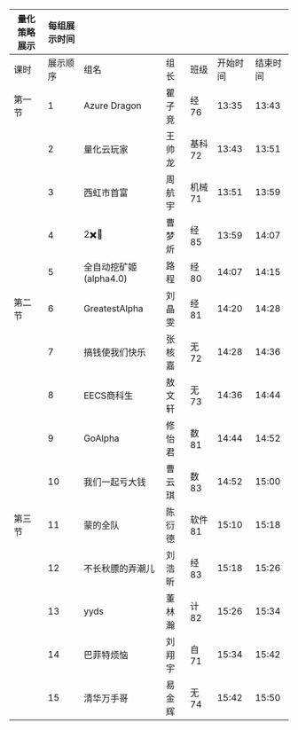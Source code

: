 | 量化策略展示 | 每组展示时间           |               |        |        |          |          |
| ------------ | ---------------------- | ------------- | ------ | ------ | -------- | -------- |
| 课时         | 展示顺序               | 组名          | 组长   | 班级   | 开始时间 | 结束时间 |
| 第一节       | 1                      | Azure Dragon  | 瞿子竞 | 经76   | 13:35    | 13:43    |
| | 2            | 量化云玩家             | 王帅龙        | 基科72 | 13:43  | 13:51    |          |
| | 3            | 西虹市首富             | 周航宇        | 机械71 | 13:51  | 13:59    |          |
| | 4            | 2✖️🌟                    | 曹梦炘        | 经85   | 13:59  | 14:07    |          |
| | 5            | 全自动挖矿姬(alpha4.0) | 路程          | 经80   | 14:07  | 14:15    |          |
| 第二节       | 6                      | GreatestAlpha | 刘晶雯 | 经81   | 14:20    | 14:28    |
| | 7            | 搞钱使我们快乐         | 张核嘉        | 无72   | 14:28  | 14:36    |          |
| | 8            | EECS商科生             | 敖文轩        | 无73   | 14:36  | 14:44    |          |
| | 9            | GoAlpha                | 修怡君        | 数81   | 14:44  | 14:52    |          |
| | 10           | 我们一起亏大钱         | 曹云琪        | 数83   | 14:52  | 15:00    |          |
| 第三节       | 11                     | 蒙的全队      | 陈衍德 | 软件81 | 15:10    | 15:18    |
| | 12           | 不长秋膘的弄潮儿       | 刘浩昕        | 经83   | 15:18  | 15:26    |          |
| | 13           | yyds                   | 董林瀚        | 计82   | 15:26  | 15:34    |          |
| | 14           | 巴菲特烦恼             | 刘翔宇        | 自71   | 15:34  | 15:42    |          |
| | 15           | 清华万手哥             | 易金辉        | 无74   | 15:42  | 15:50    |          |
